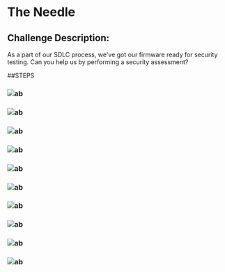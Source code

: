 # The Needle
## Challenge Description: 
As a part of our SDLC process, we've got our firmware ready for security testing. Can you help us by performing a security assessment?

##STEPS
### ![ab](https://github.com/user-attachments/assets/bc0906ae-1946-4745-a6eb-b4a0e448f572)
### ![ab](https://github.com/user-attachments/assets/e675e04f-cb9d-4e67-a136-10045a820c83)
### ![ab](https://github.com/user-attachments/assets/be2efa06-0702-4534-9117-3009e8359c80)
### ![ab](https://github.com/user-attachments/assets/380558ca-a316-404a-a3db-830bfc711016)
### ![ab](https://github.com/user-attachments/assets/9b3121f3-392e-48df-9977-4acf0f2eee77)
### ![ab](https://github.com/user-attachments/assets/0b00fa2d-6853-49d0-a0e1-95a90485bd56) 
### ![ab](https://github.com/user-attachments/assets/722f3ca2-547e-4f4d-9231-711e7d2661d6)
### ![ab](https://github.com/user-attachments/assets/a2e16294-7dfc-49fc-a436-d2c365e7acb0)
### ![ab](https://github.com/user-attachments/assets/12dea390-540d-42a6-ba96-ada7d4f015e1)

### ![ab](https://github.com/user-attachments/assets/2ea7c68f-1aed-4a64-b6ae-13bd19888601)
